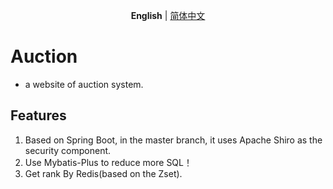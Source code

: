 <p align='center'>
<b>English</b> | <a href="https://github.com/Valinaa/Auction/blob/main/README.zh-CN.md">简体中文</a>
</p>

# Auction

- a website of auction system.

## Features

1. Based on Spring Boot, in the master branch, it uses Apache Shiro as the security component.
2. Use Mybatis-Plus to reduce more SQL！
3. Get rank By Redis(based on the Zset).
